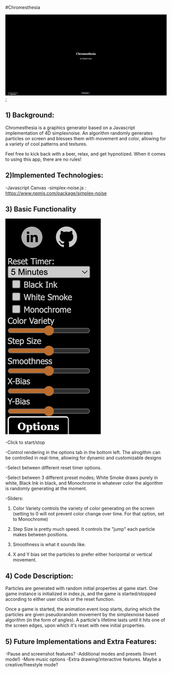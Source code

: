 
#Chromesthesia

![](/assets/gif1.gif.sb-0ee26666-VEfZrA);


## 1) Background:
Chromesthesia is a graphics generator based on a Javascript implementation of 4D simplexnoise. An algorithm randomly generates particles on screen and blesses them with movement and color, allowing for a variety of cool patterns and textures.

Feel free to kick back with a beer, relax, and get hypnotized. When it comes to using this app, there are no rules!

## 2)Implemented Technologies:

-Javascript Canvas
-simplex-noise.js : https://www.npmjs.com/package/simplex-noise

## 3) Basic Functionality

![](/assets/optionsScreenshot.png)

-Click to start/stop

-Control rendering in the options tab in the bottom left. The alrogithm can be controlled in real-time, allowing for dynamic and customizable designs

-Select between different reset timer options.

-Select between 3 different preset modes; White Smoke draws purely in white, Black Ink in black, and Monochrome in whatever color the algorithm is randomly generating at the moment.

-Sliders:

1) Color Variety controls the variety of color generating on the screen (setting to 0 will not prevent color change over time. For that option, set to Monochrome)

2) Step Size is pretty much speed.  It controls the "jump" each particle makes between positions.

3) Smoothness is what it sounds like.

4) X and Y bias set the particles to prefer either horizontal or vertical movement.

## 4) Code Description:

Particles are generated with random initial properties at game start. One game instance is initialized in index.js, and the game is started/stopped according to either user clicks or the reset function.

Once a game is started, the animation event loop starts, during which the particles are given pseudorandom movement by the simplexnoise based algorithm (in the form of angles). A particle's lifetime lasts until it hits one of the screen edges, upon which it's reset with new initial properties.


## 5) Future Implementations and Extra Features:

-Pause and screenshot features?
-Additional modes and presets (Invert mode!)
-More music options
-Extra drawing/interactive features. Maybe a creative/freestyle mode?






